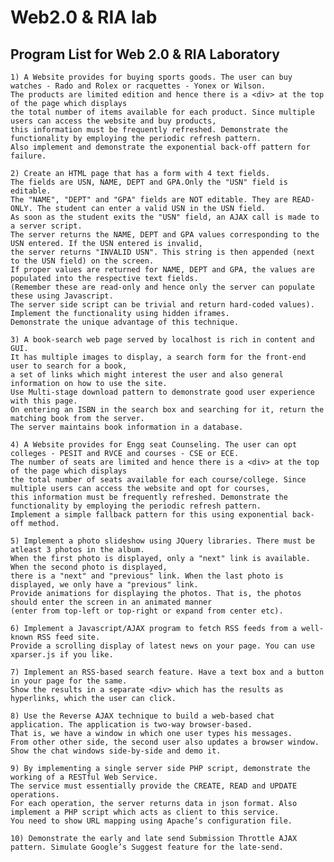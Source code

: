 # Web2.0 & RIA lab

Program List for Web 2.0 & RIA Laboratory
-----------------------------------------
	1) A Website provides for buying sports goods. The user can buy watches - Rado and Rolex or racquettes - Yonex or Wilson.
	The products are limited edition and hence there is a <div> at the top of the page which displays
	the total number of items available for each product. Since multiple users can access the website and buy products,
	this information must be frequently refreshed. Demonstrate the functionality by employing the periodic refresh pattern.
	Also implement and demonstrate the exponential back-off pattern for failure.

	2) Create an HTML page that has a form with 4 text fields. 
	The fields are USN, NAME, DEPT and GPA.Only the "USN" field is editable.
	The "NAME", "DEPT" and "GPA" fields are NOT editable. They are READ-ONLY. The student can enter a valid USN in the USN field.
	As soon as the student exits the "USN" field, an AJAX call is made to a server script.
	The server returns the NAME, DEPT and GPA values corresponding to the USN entered. If the USN entered is invalid,
	the server returns "INVALID USN". This string is then appended (next to the USN field) on the screen.
	If proper values are returned for NAME, DEPT and GPA, the values are populated into the respective text fields.
	(Remember these are read-only and hence only the server can populate these using Javascript.
	The server side script can be trivial and return hard-coded values). Implement the functionality using hidden iframes.
	Demonstrate the unique advantage of this technique.

	3) A book-search web page served by localhost is rich in content and GUI.
	It has multiple images to display, a search form for the front-end user to search for a book,
	a set of links which might interest the user and also general information on how to use the site.
	Use Multi-stage download pattern to demonstrate good user experience with this page.
	On entering an ISBN in the search box and searching for it, return the matching book from the server.
	The server maintains book information in a database.

	4) A Website provides for Engg seat Counseling. The user can opt colleges - PESIT and RVCE and courses - CSE or ECE.
	The number of seats are limited and hence there is a <div> at the top of the page which displays
	the total number of seats available for each course/college. Since multiple users can access the website and opt for courses,
	this information must be frequently refreshed. Demonstrate the functionality by employing the periodic refresh pattern.
	Implement a simple fallback pattern for this using exponential back-off method.

	5) Implement a photo slideshow using JQuery libraries. There must be atleast 3 photos in the album.
	When the first photo is displayed, only a "next" link is available. When the second photo is displayed,
	there is a "next" and "previous" link. When the last photo is displayed, we only have a "previous" link.
	Provide animations for displaying the photos. That is, the photos should enter the screen in an animated manner
	(enter from top-left or top-right or expand from center etc).

	6) Implement a Javascript/AJAX program to fetch RSS feeds from a well-known RSS feed site.
	Provide a scrolling display of latest news on your page. You can use xparser.js if you like.

	7) Implement an RSS-based search feature. Have a text box and a button in your page for the same.
	Show the results in a separate <div> which has the results as hyperlinks, which the user can click.

	8) Use the Reverse AJAX technique to build a web-based chat application. The application is two-way browser-based.
	That is, we have a window in which one user types his messages.
	From other other side, the second user also updates a browser window. Show the chat windows side-by-side and demo it.

	9) By implementing a single server side PHP script, demonstrate the working of a RESTful Web Service.
	The service must essentially provide the CREATE, READ and UPDATE operations.
	For each operation, the server returns data in json format. Also implement a PHP script which acts as client to this service.
	You need to show URL mapping using Apache’s configuration file.

	10) Demonstrate the early and late send Submission Throttle AJAX pattern. Simulate Google’s Suggest feature for the late-send.